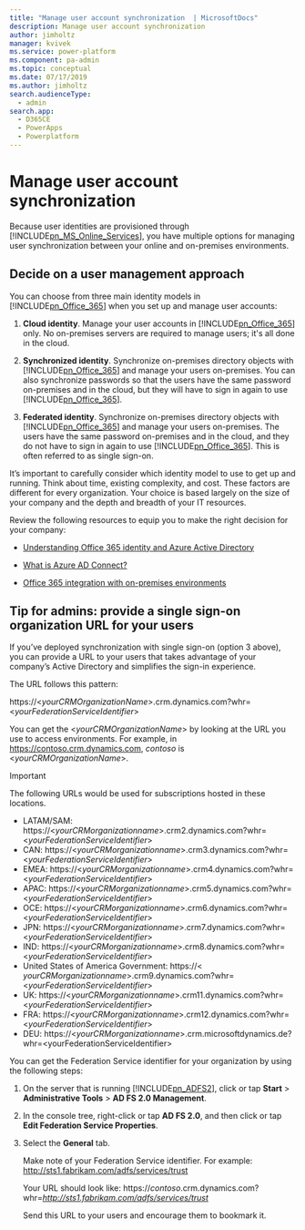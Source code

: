 ```yaml
---
title: "Manage user account synchronization  | MicrosoftDocs"
description: Manage user account synchronization
author: jimholtz
manager: kvivek
ms.service: power-platform
ms.component: pa-admin
ms.topic: conceptual
ms.date: 07/17/2019
ms.author: jimholtz
search.audienceType: 
  - admin
search.app: 
  - D365CE
  - PowerApps
  - Powerplatform
---
```

# Manage user account synchronization 

Because user identities are provisioned through [!INCLUDE[pn_MS_Online_Services](../includes/pn-ms-online-services.md)], you have multiple options for managing user synchronization between your online and on-premises environments.  
  
## Decide on a user management approach  
 You can choose from three main identity models in [!INCLUDE[pn_Office_365](../includes/pn-office-365.md)] when you set up and manage user accounts:

1. **Cloud identity**. Manage your user accounts in [!INCLUDE[pn_Office_365](../includes/pn-office-365.md)] only. No on-premises servers are required to manage users; it's all done in the cloud.

2. **Synchronized identity**. Synchronize on-premises directory objects with [!INCLUDE[pn_Office_365](../includes/pn-office-365.md)] and manage your users on-premises. You can also synchronize passwords so that the users have the same password on-premises and in the cloud, but they will have to sign in again to use [!INCLUDE[pn_Office_365](../includes/pn-office-365.md)].

3. **Federated identity**. Synchronize on-premises directory objects with [!INCLUDE[pn_Office_365](../includes/pn-office-365.md)] and manage your users on-premises. The users have the same password on-premises and in the cloud, and they do not have to sign in again to use [!INCLUDE[pn_Office_365](../includes/pn-office-365.md)]. This is often referred to as single sign-on.
  
It’s important to carefully consider which identity model to use to get up and running. Think about time, existing complexity, and cost. These factors are different for every organization. Your choice is based largely on the size of your company and the depth and breadth of your IT resources.  
  
Review the following resources to equip you to make the right decision for your company:  
  
-   [Understanding Office 365 identity and Azure Active Directory](http://go.microsoft.com/fwlink/p/?LinkID=534820)  
  
-   [What is Azure AD Connect?](https://docs.microsoft.com/azure/active-directory/connect/active-directory-aadconnect)  
  
-   [Office 365 integration with on-premises environments](https://support.office.com/article/Office-365-integration-with-on-premises-environments-263faf8d-aa21-428b-aed3-2021837a4b65)  
  
## Tip for admins: provide a single sign-on organization URL for your users  
 If you’ve deployed synchronization with single sign-on (option 3 above), you can provide a URL to your users that takes advantage of your company’s Active Directory and simplifies the sign-in experience.  
  
 The URL follows this pattern:  
  
 https://\<*yourCRMOrganizationName*>.crm.dynamics.com?whr=\<*yourFederationServiceIdentifier*>  
  
 You can get the \<*yourCRMOrganizationName*> by looking at the URL you use to access environments. For example, in https://contoso.crm.dynamics.com, *contoso* is \<*yourCRMOrganizationName*>.  
  
> [!IMPORTANT]
> The following URLs would be used for subscriptions hosted in these locations.  
>   
> -   LATAM/SAM: https://\<*yourCRMorganizationname*>.crm2.dynamics.com?whr=\<*yourFederationServiceIdentifier*>  
> -   CAN: https://\<*yourCRMorganizationname*>.crm3.dynamics.com?whr=\<*yourFederationServiceIdentifier*>  
> -   EMEA: https://\<*yourCRMorganizationname*>.crm4.dynamics.com?whr=\<*yourFederationServiceIdentifier*>  
> -   APAC: https://\<*yourCRMorganizationname*>.crm5.dynamics.com?whr=\<*yourFederationServiceIdentifier*>  
> -   OCE: https://\<*yourCRMorganizationname*>.crm6.dynamics.com?whr=\<*yourFederationServiceIdentifier*>  
> -   JPN: https://\<*yourCRMorganizationname*>.crm7.dynamics.com?whr=\<*yourFederationServiceIdentifier*>  
> -   IND: https://\<*yourCRMorganizationname*>.crm8.dynamics.com?whr=\<*yourFederationServiceIdentifier*>  
> -   United States of America Government: https://\< *yourCRMorganizationname*>.crm9.dynamics.com?whr=\<*yourFederationServiceIdentifier*>  
> -   UK: https://\<*yourCRMorganizationname*>.crm11.dynamics.com?whr=\<*yourFederationServiceIdentifier*>  
> -   FRA: https://\<*yourCRMorganizationname*>.crm12.dynamics.com?whr=\<*yourFederationServiceIdentifier*>  
> -   DEU: https://\<*yourCRMorganizationname*>.crm.microsoftdynamics.de?whr=\<yourFederationServiceIdentifier>  

 You can get the Federation Service identifier for your organization by using the following steps:  
  
1. On the server that is running [!INCLUDE[pn_ADFS2](../includes/pn-adfs2.md)], click or tap **Start** > **Administrative Tools** > **AD FS 2.0 Management**.  
  
2. In the console tree, right-click or tap **AD FS 2.0**, and then click or tap **Edit Federation Service Properties**.  
  
3. Select the **General** tab.  
  
    Make note of your Federation Service identifier. For example: http://sts1.fabrikam.com/adfs/services/trust  
  
   Your URL should look like: https://<em>contoso</em>.crm.dynamics.com?whr=*<http://sts1.fabrikam.com/adfs/services/trust>*  
  
   Send this URL to your users and encourage them to bookmark it.
